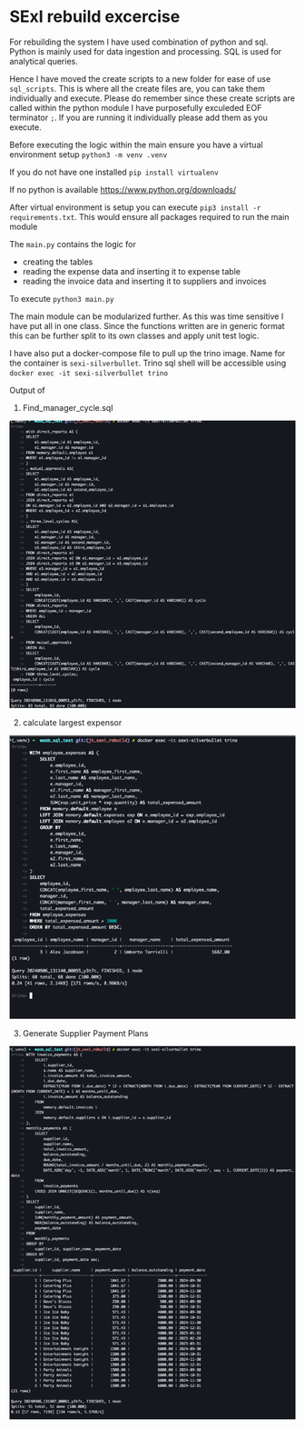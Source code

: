 # SExI rebuild excercise

For rebuilding the system I have used combination of python and sql. Python is mainly used for data ingestion and processing. SQL is used for analytical queries.

Hence I have moved the create scripts to a new folder for ease of use `sql_scripts`. This is where all the create files are, you can take them individually and execute. Please do remember since these create scripts are called within the python module I have purposefully exculeded EOF terminator `;`. If you are running it individually please add them as you execute.

Before executing the logic within the main ensure you have a virtual environment setup
`python3 -m venv .venv`

If you do not have one installed 
`pip install virtualenv`

If no python is available https://www.python.org/downloads/

After virtual environment is setup you can execute 
`pip3 install -r requirements.txt`. This would ensure all packages required to run the main module

The `main.py` contains the logic for 
- creating the tables 
- reading the expense data and inserting it to expense table
- reading the invoice data and inserting it to suppliers and invoices

To execute `python3 main.py`

The main module can be modularized further. As this was time sensitive I have put all in one class. 
Since the functions written are in generic format this can be further split to its own classes and apply unit test logic. 

I have also put a docker-compose file to pull up the trino image. Name for the container is `sexi-silverbullet`. Trino sql shell will be accessible using `docker exec -it sexi-silverbullet trino`

Output of 

1. Find_manager_cycle.sql

![alt text](image.png)

2. calculate largest expensor

![alt text](image-1.png)

3. Generate Supplier Payment Plans

![alt text](image-2.png)